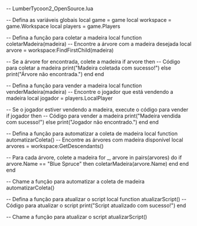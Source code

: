-- LumberTycoon2_OpenSource.lua

-- Defina as variáveis globais
local game = game
local workspace = game.Workspace
local players = game.Players

-- Defina a função para coletar a madeira
local function coletarMadeira(madeira)
-- Encontre a árvore com a madeira desejada
local arvore = workspace:FindFirstChild(madeira)

-- Se a árvore for encontrada, colete a madeira
if arvore then
-- Código para coletar a madeira
print("Madeira coletada com sucesso!")
else
print("Árvore não encontrada.")
end
end

-- Defina a função para vender a madeira
local function venderMadeira(madeira)
-- Encontre o jogador que está vendendo a madeira
local jogador = players.LocalPlayer

-- Se o jogador estiver vendendo a madeira, execute o código para vender
if jogador then
-- Código para vender a madeira
print("Madeira vendida com sucesso!")
else
print("Jogador não encontrado.")
end
end

-- Defina a função para automatizar a coleta de madeira
local function automatizarColeta()
-- Encontre as árvores com madeira disponível
local arvores = workspace:GetDescendants()

-- Para cada árvore, colete a madeira
for _, arvore in pairs(arvores) do
if arvore.Name == "Blue Spruce" then
coletarMadeira(arvore.Name)
end
end
end

-- Chame a função para automatizar a coleta de madeira
automatizarColeta()

-- Defina a função para atualizar o script
local function atualizarScript()
-- Código para atualizar o script
print("Script atualizado com sucesso!")
end

-- Chame a função para atualizar o script
atualizarScript()
